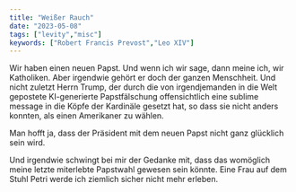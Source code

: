 ```yaml
---
title: "Weißer Rauch"
date: "2023-05-08"
tags: ["levity","misc"]
keywords: ["Robert Francis Prevost","Leo XIV"]
---
```

Wir haben einen neuen Papst. Und wenn ich wir sage, dann meine ich, wir Katholiken. Aber irgendwie gehört er doch der ganzen Menschheit. Und nicht zuletzt Herrn Trump, der durch die von irgendjemanden in die Welt gepostete KI-generierte Papstfälschung offensichtlich eine sublime message in die Köpfe der Kardinäle gesetzt hat, so dass sie nicht anders konnten, als einen Amerikaner zu wählen. 

Man hofft ja, dass der Präsident mit dem neuen Papst nicht ganz glücklich sein wird. 

Und irgendwie schwingt bei mir der Gedanke mit, dass das womöglich meine letzte miterlebte Papstwahl gewesen sein könnte. Eine Frau auf dem Stuhl Petri werde ich ziemlich sicher nicht mehr erleben.
